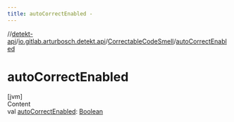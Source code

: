 ```yaml
---
title: autoCorrectEnabled -
---
```

//[detekt-api](../../index.md)/[io.gitlab.arturbosch.detekt.api](../index.md)/[CorrectableCodeSmell](index.md)/[autoCorrectEnabled](auto-correct-enabled.md)



# autoCorrectEnabled  
[jvm]  
Content  
val [autoCorrectEnabled](auto-correct-enabled.md): [Boolean](https://kotlinlang.org/api/latest/jvm/stdlib/kotlin/-boolean/index.html)  



